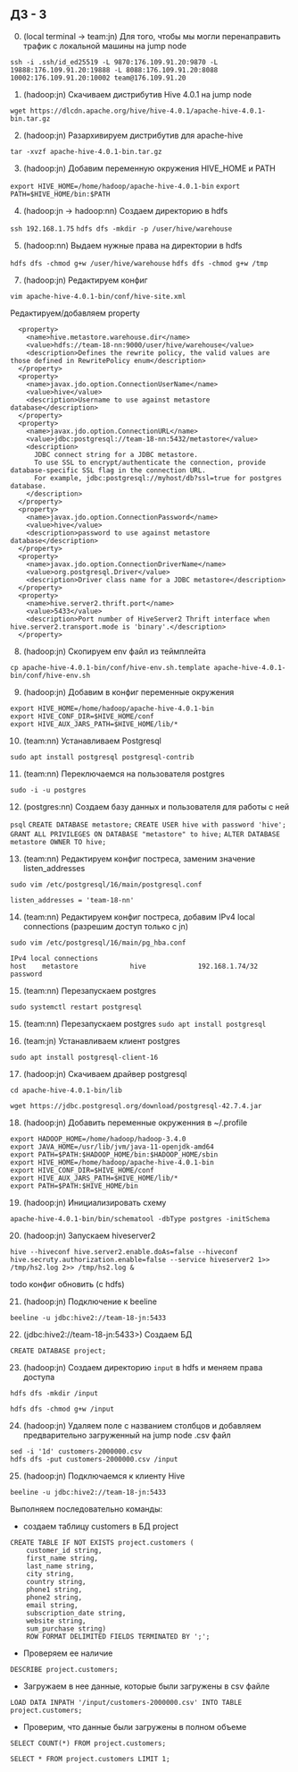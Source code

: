 ## ДЗ - 3


0. (local terminal -> team:jn) Для того, чтобы мы могли перенаправить трафик с локальной машины на jump node

```
ssh -i .ssh/id_ed25519 -L 9870:176.109.91.20:9870 -L 19888:176.109.91.20:19888 -L 8088:176.109.91.20:8088 10002:176.109.91.20:10002 team@176.109.91.20
```

1. (hadoop:jn) Скачиваем дистрибутив Hive 4.0.1 на jump node 

```wget https://dlcdn.apache.org/hive/hive-4.0.1/apache-hive-4.0.1-bin.tar.gz```

2. (hadoop:jn) Разархивируем дистрибутив для apache-hive

```tar -xvzf apache-hive-4.0.1-bin.tar.gz ```

3. (hadoop:jn) Добавим переменную окружения HIVE_HOME и PATH

```export HIVE_HOME=/home/hadoop/apache-hive-4.0.1-bin```
```export PATH=$HIVE_HOME/bin:$PATH```

4. (hadoop:jn -> hadoop:nn) Создаем директорию в hdfs

```ssh 192.168.1.75```
```hdfs dfs -mkdir -p /user/hive/warehouse```

5. (hadoop:nn) Выдаем нужные права на директории в hdfs

```hdfs dfs -chmod g+w /user/hive/warehouse```
```hdfs dfs -chmod g+w /tmp```

<!-- 6. (hadoop:jn) Копируем конфиг

```cp apache-hive-4.0.1-bin/conf/hive-default.xml.template apache-hive-4.0.1-bin/conf/hive-site.xml``` -->

7. (hadoop:jn) Редактируем конфиг

```vim apache-hive-4.0.1-bin/conf/hive-site.xml```

Редактируем/добавляем property
```
  <property>
    <name>hive.metastore.warehouse.dir</name>
    <value>hdfs://team-18-nn:9000/user/hive/warehouse</value>
    <description>Defines the rewrite policy, the valid values are those defined in RewritePolicy enum</description>
  </property>
  <property>
    <name>javax.jdo.option.ConnectionUserName</name>
    <value>hive</value>
    <description>Username to use against metastore database</description>
  </property>
  <property>
    <name>javax.jdo.option.ConnectionURL</name>
    <value>jdbc:postgresql://team-18-nn:5432/metastore</value>
    <description>
      JDBC connect string for a JDBC metastore.
      To use SSL to encrypt/authenticate the connection, provide database-specific SSL flag in the connection URL.
      For example, jdbc:postgresql://myhost/db?ssl=true for postgres database.
    </description>
  </property>
  <property>
    <name>javax.jdo.option.ConnectionPassword</name>
    <value>hive</value>
    <description>password to use against metastore database</description>
  </property>
  <property>
    <name>javax.jdo.option.ConnectionDriverName</name>
    <value>org.postgresql.Driver</value>
    <description>Driver class name for a JDBC metastore</description>
  </property>
  <property>
    <name>hive.server2.thrift.port</name>
    <value>5433</value>
    <description>Port number of HiveServer2 Thrift interface when hive.server2.transport.mode is 'binary'.</description>
  </property>
```

8. (hadoop:jn) Скопируем env файл из теймплейта

```cp apache-hive-4.0.1-bin/conf/hive-env.sh.template apache-hive-4.0.1-bin/conf/hive-env.sh```

9. (hadoop:jn) Добавим в конфиг переменные окружения

```
export HIVE_HOME=/home/hadoop/apache-hive-4.0.1-bin
export HIVE_CONF_DIR=$HIVE_HOME/conf
export HIVE_AUX_JARS_PATH=$HIVE_HOME/lib/*
```

10. (team:nn) Устанавливаем Postgresql

```sudo apt install postgresql postgresql-contrib```

11. (team:nn) Переключаемся на пользователя postgres

```sudo -i -u postgres```

12. (postgres:nn) Создаем базу данных и пользователя для работы с ней

```psql```
```CREATE DATABASE metastore;```
```CREATE USER hive with password 'hive';```
```GRANT ALL PRIVILEGES ON DATABASE "metastore" to hive;```
```ALTER DATABASE metastore OWNER TO hive;```

13. (team:nn) Редактируем конфиг постреса, заменим значение listen_addresses

```sudo vim /etc/postgresql/16/main/postgresql.conf```

```listen_addresses = 'team-18-nn'```     

14. (team:nn) Редактируем конфиг постреса, добавим IPv4 local connections (разрешим доступ только с jn)

```sudo vim /etc/postgresql/16/main/pg_hba.conf```

```
IPv4 local connections 
host    metastore             hive             192.168.1.74/32            password
```

15. (team:nn) Перезапускаем postgres

```sudo systemctl restart postgresql```

15. (team:nn) Перезапускаем postgres
```sudo apt install postgresql```

16. (team:jn) Устанавливаем клиент postgres

```sudo apt install postgresql-client-16```

17. (hadoop:jn) Скачиваем драйвер postgresql

```cd apache-hive-4.0.1-bin/lib```

```wget https://jdbc.postgresql.org/download/postgresql-42.7.4.jar```

18. (hadoop:jn) Добавить переменные окруженния в ~/.profile

```
export HADOOP_HOME=/home/hadoop/hadoop-3.4.0
export JAVA_HOME=/usr/lib/jvm/java-11-openjdk-amd64
export PATH=$PATH:$HADOOP_HOME/bin:$HADOOP_HOME/sbin
export HIVE_HOME=/home/hadoop/apache-hive-4.0.1-bin
export HIVE_CONF_DIR=$HIVE_HOME/conf
export HIVE_AUX_JARS_PATH=$HIVE_HOME/lib/*
export PATH=$PATH:$HIVE_HOME/bin
```

19. (hadoop:jn) Инициализировать схему

```apache-hive-4.0.1-bin/bin/schematool -dbType postgres -initSchema```

20. (hadoop:jn) Запускаем hiveserver2

```hive --hiveconf hive.server2.enable.doAs=false --hiveconf hive.secruty.authorization.enable=false --service hiveserver2 1>> /tmp/hs2.log 2>> /tmp/hs2.log &```

todo конфиг обновить (c hdfs)

21. (hadoop:jn) Подключение к beeline

```beeline -u jdbc:hive2://team-18-jn:5433```

22. (jdbc:hive2://team-18-jn:5433>) Создаем БД

```CREATE DATABASE project;```

23. (hadoop:jn) Создаем директорию `input` в hdfs и меняем права доступа

```hdfs dfs -mkdir /input```

```hdfs dfs -chmod g+w /input```

24. (hadoop:jn) Удаляем поле с названием столбцов и добавляем предварительно загруженный на jump node .csv файл

```
sed -i '1d' customers-2000000.csv
hdfs dfs -put customers-2000000.csv /input
```

25. (hadoop:jn) Подключаемся к клиенту Hive

```beeline -u jdbc:hive2://team-18-jn:5433```

Выполняем последовательно команды:

- создаем таблицу customers в БД project

```
CREATE TABLE IF NOT EXISTS project.customers (
    customer_id string,
    first_name string,
    last_name string,
    city string,
    country string,
    phone1 string,
    phone2 string,
    email string,
    subscription_date string,
    website string,
    sum_purchase string)
    ROW FORMAT DELIMITED FIELDS TERMINATED BY ';';
```

- Проверяем ее наличие

```DESCRIBE project.customers;```

- Загружаем в нее данные, которые были загружены в csv файле

```LOAD DATA INPATH '/input/customers-2000000.csv' INTO TABLE project.customers;```

- Проверим, что данные были загружены в полном объеме

```SELECT COUNT(*) FROM project.customers;```

```SELECT * FROM project.customers LIMIT 1;```
